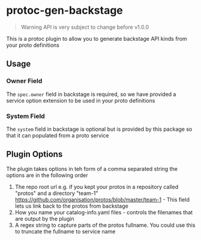 # protoc-gen-backstage
> Warning API is very subject to change before v1.0.0

This is a protoc plugin to allow you to generate backstage API kinds from your proto definitions


## Usage 

### Owner Field

The `spec.owner`  field in backstage is required, so we have provided a service option extension to be used in your proto definitions

### System Field

The `system` field in backstage is optional but is provided by this package so that it can populated from a proto service


## Plugin Options

The plugin takes options in teh form of a comma separated string the options are in the following order

1. The repo root url e.g. if you kept your protos in  a repository called "protos" and a directory "team-1" https://github.com/organisation/protos/blob/master/team-1 - This field lets us link back to the protos from backstage
2. How you name your catalog-info.yaml files - controls the filenames that are output by the plugin
3. A regex string to capture parts of the protos fullname. You could use this to truncate the fullname to service name
